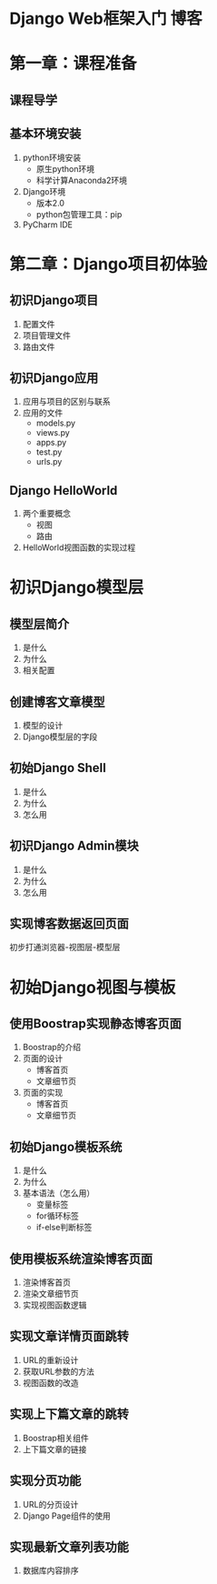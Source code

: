 # Django Web框架入门 博客

# 第一章：课程准备

## 课程导学

## 基本环境安装

1. python环境安装
   + 原生python环境
   + 科学计算Anaconda2环境
2. Django环境
   + 版本2.0
   + python包管理工具：pip
3. PyCharm IDE

# 第二章：Django项目初体验

## 初识Django项目

1. 配置文件
2. 项目管理文件
3. 路由文件

## 初识Django应用

1. 应用与项目的区别与联系
2. 应用的文件
   + models.py
   + views.py
   + apps.py
   + test.py
   + urls.py

## Django HelloWorld

1. 两个重要概念
   + 视图
   + 路由
2. HelloWorld视图函数的实现过程

# 初识Django模型层

## 模型层简介

1. 是什么
2. 为什么
3. 相关配置

## 创建博客文章模型

1. 模型的设计
2. Django模型层的字段

## 初始Django Shell

1. 是什么
2. 为什么
3. 怎么用

## 初识Django Admin模块

1. 是什么
2. 为什么
3. 怎么用

## 实现博客数据返回页面

初步打通浏览器-视图层-模型层

# 初始Django视图与模板

## 使用Boostrap实现静态博客页面

1. Boostrap的介绍
2. 页面的设计
   + 博客首页
   + 文章细节页
3. 页面的实现
   + 博客首页
   + 文章细节页

## 初始Django模板系统

1. 是什么
2. 为什么
3. 基本语法（怎么用）
   + 变量标签
   + for循环标签
   + if-else判断标签

## 使用模板系统渲染博客页面

1. 渲染博客首页
2. 渲染文章细节页
3. 实现视图函数逻辑

## 实现文章详情页面跳转

1. URL的重新设计
2. 获取URL参数的方法
3. 视图函数的改造

## 实现上下篇文章的跳转

1. Boostrap相关组件
2. 上下篇文章的链接

## 实现分页功能

1. URL的分页设计
2. Django Page组件的使用

## 实现最新文章列表功能

1. 数据库内容排序







